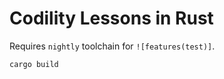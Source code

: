 # Codility Lessons in Rust

Requires `nightly` toolchain for `![features(test)]`.

```shell
cargo build
```